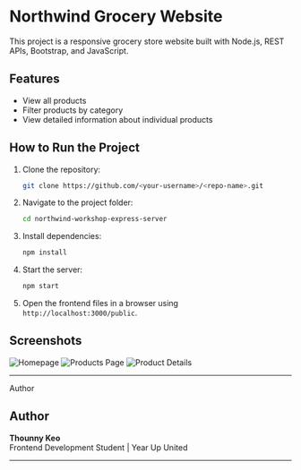 # Northwind Grocery Website

This project is a responsive grocery store website built with Node.js, REST APIs, Bootstrap, and JavaScript.

## Features
- View all products
- Filter products by category
- View detailed information about individual products

## How to Run the Project
1. Clone the repository:
   ```bash
   git clone https://github.com/<your-username>/<repo-name>.git
   ```
2. Navigate to the project folder:
   ```bash
   cd northwind-workshop-express-server
   ```
3. Install dependencies:
   ```bash
   npm install
   ```
4. Start the server:
   ```bash
   npm start
   ```

5. Open the frontend files in a browser using `http://localhost:3000/public`.

## Screenshots
![Homepage](path/to/homepage-screenshot.png)
![Products Page](path/to/products-screenshot.png)
![Product Details](path/to/details-screenshot.png)

---

Author

## Author



**Thounny Keo**  
Frontend Development Student | Year Up United

---

 